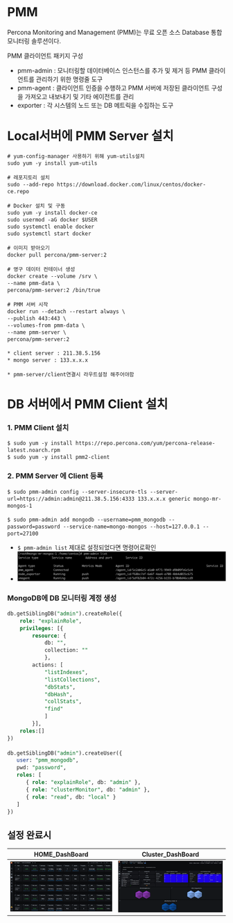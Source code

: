 # PMM

Percona Monitoring and Management (PMM)는 무료 오픈 소스 Database 통합 모니터링 솔루션이다.

PMM 클라이언트 패키지 구성

- pmm-admin : 모니터링할 데이터베이스 인스턴스를 추가 및 제거 등 PMM 클라이언트를 관리하기 위한 명령줄 도구
- pmm-agent : 클라이언트 인증을 수행하고 PMM 서버에 저장된 클라이언트 구성을 가져오고 내보내기 및 기타 에이전트를 관리
- exporter : 각 시스템의 노드 또는 DB 메트릭을 수집하는 도구

# Local서버에 PMM Server 설치 
~~~
# yum-config-manager 사용하기 위해 yum-utils설치 
sudo yum -y install yum-utils

# 레포지토리 설치
sudo --add-repo https://download.docker.com/linux/centos/docker-ce.repo
 
# Docker 설치 및 구동 
sudo yum -y install docker-ce
sudo usermod -aG docker $USER
sudo systemctl enable docker
sudo systemctl start docker

# 이미지 받아오기
docker pull percona/pmm-server:2

# 영구 데이터 컨테이너 생성 
docker create --volume /srv \
--name pmm-data \
percona/pmm-server:2 /bin/true

# PMM 서버 시작
docker run --detach --restart always \
--publish 443:443 \
--volumes-from pmm-data \
--name pmm-server \
percona/pmm-server:2

* client server : 211.38.5.156
* mongo server : 133.x.x.x

* pmm-server/client연결시 라우트설정 해주어야함 
~~~

# DB 서버에서 PMM Client 설치 
### 1. PMM Client 설치 
~~~
$ sudo yum -y install https://repo.percona.com/yum/percona-release-latest.noarch.rpm
$ sudo yum -y install pmm2-client
~~~

### 2. PMM Server 에 Client 등록 
~~~
$ sudo pmm-admin config --server-insecure-tls --server-url=https://admin:admin@211.38.5.156:4333 133.x.x.x generic mongo-mr-mongos-1

$ sudo pmm-admin add mongodb --username=pmm_mongodb --password=password --service-name=mongo-mongos --host=127.0.0.1 --port=27100
~~~
* <code>$ pmm-admin list</code> 제대로 설정되었다면 명령어로확인
* ![](./img/pmm-admin%20list.png)

### MongoDB에 DB 모니터링 계정 생성 
~~~sql
db.getSiblingDB("admin").createRole({
    role: "explainRole",
    privileges: [{
        resource: {
            db: "",
            collection: ""
            },
        actions: [
            "listIndexes",
            "listCollections",
            "dbStats",
            "dbHash",
            "collStats",
            "find"
            ]
        }],
    roles:[]
})

db.getSiblingDB("admin").createUser({
   user: "pmm_mongodb",
   pwd: "password",
   roles: [
      { role: "explainRole", db: "admin" },
      { role: "clusterMonitor", db: "admin" },
      { role: "read", db: "local" }
   ]
})
~~~

## 설정 완료시
| HOME_DashBoard      |  Cluster_DashBoard |
| ---------- | ------------- 
|![](./img/home_dashboard.png) | ![](./img/mogno_dashboard.png)| 